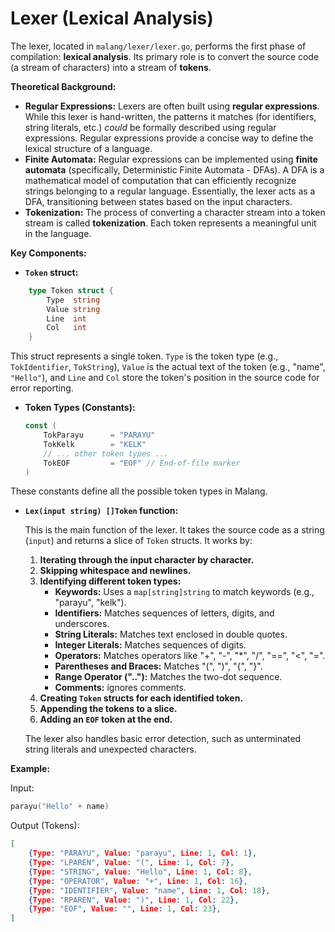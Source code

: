# Lexer (Lexical Analysis)

The lexer, located in `malang/lexer/lexer.go`, performs the first phase of compilation: **lexical analysis**.  Its primary role is to convert the source code (a stream of characters) into a stream of **tokens**.

**Theoretical Background:**

*   **Regular Expressions:** Lexers are often built using **regular expressions**. While this lexer is hand-written, the patterns it matches (for identifiers, string literals, etc.) *could* be formally described using regular expressions.  Regular expressions provide a concise way to define the lexical structure of a language.
*   **Finite Automata:**  Regular expressions can be implemented using **finite automata** (specifically, Deterministic Finite Automata - DFAs).  A DFA is a mathematical model of computation that can efficiently recognize strings belonging to a regular language.  Essentially, the lexer acts as a DFA, transitioning between states based on the input characters.
*   **Tokenization:** The process of converting a character stream into a token stream is called **tokenization**. Each token represents a meaningful unit in the language.

**Key Components:**

*   **`Token` struct:**
```go
    type Token struct {
        Type  string
        Value string
        Line  int
        Col   int
    }
```

This struct represents a single token.  `Type` is the token type (e.g., `TokIdentifier`, `TokString`), `Value` is the actual text of the token (e.g., "name", `"Hello"`), and `Line` and `Col` store the token's position in the source code for error reporting.

*   **Token Types (Constants):**

    ```go
    const (
        TokParayu      = "PARAYU"
        TokKelk        = "KELK"
        // ... other token types ...
        TokEOF         = "EOF" // End-of-file marker
    )
    ```

These constants define all the possible token types in Malang.


*   **`Lex(input string) []Token` function:**

    This is the main function of the lexer. It takes the source code as a string (`input`) and returns a slice of `Token` structs.  It works by:

    1.  **Iterating through the input character by character.**
    2.  **Skipping whitespace and newlines.**
    3.  **Identifying different token types:**
        *   **Keywords:**  Uses a `map[string]string` to match keywords (e.g., "parayu", "kelk").
        *   **Identifiers:**  Matches sequences of letters, digits, and underscores.
        *   **String Literals:**  Matches text enclosed in double quotes.
        *   **Integer Literals:** Matches sequences of digits.
        *   **Operators:**  Matches operators like "+", "-", "*", "/", "==", "<", "=".
        *   **Parentheses and Braces:** Matches "(", ")", "{", "}".
        *   **Range Operator (".."):** Matches the two-dot sequence.
        * **Comments:** ignores comments.
    4.  **Creating `Token` structs for each identified token.**
    5.  **Appending the tokens to a slice.**
    6.  **Adding an `EOF` token at the end.**

    The lexer also handles basic error detection, such as unterminated string literals and unexpected characters.

**Example:**

Input:

```go
parayu("Hello" + name)
```

Output (Tokens):
```json
[
    {Type: "PARAYU", Value: "parayu", Line: 1, Col: 1},
    {Type: "LPAREN", Value: "(", Line: 1, Col: 7},
    {Type: "STRING", Value: "Hello", Line: 1, Col: 8},
    {Type: "OPERATOR", Value: "+", Line: 1, Col: 16},
    {Type: "IDENTIFIER", Value: "name", Line: 1, Col: 18},
    {Type: "RPAREN", Value: ")", Line: 1, Col: 22},
    {Type: "EOF", Value: "", Line: 1, Col: 23},
]
```